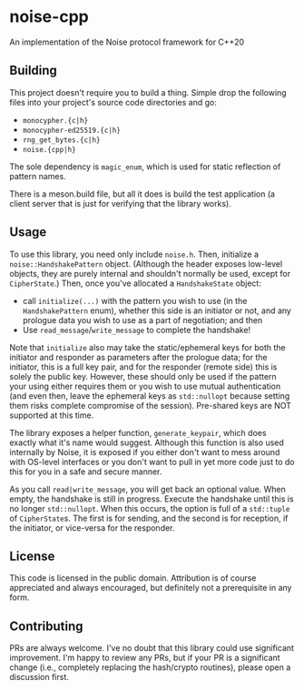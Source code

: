 # noise-cpp
An implementation of the Noise protocol framework for C++20

## Building
This project doesn't require you to build a thing. Simple drop the following files into your project's source code directories and go:

* `monocypher.{c|h}`
* `monocypher-ed25519.{c|h}`
* `rng_get_bytes.{c|h}`
* `noise.{cpp|h}`

The sole dependency is `magic_enum`, which is used for static reflection of pattern names.

There is a meson.build file, but all it does is build the test application (a client server that is just for verifying that the library works).

## Usage

To use this library, you need only include `noise.h`. Then, initialize a `noise::HandshakePattern` object. (Although the header exposes low-level objects, they are purely internal and shouldn't normally be used, except for `CipherState`.) Then, once you've allocated a `HandshakeState` object:

* call `initialize(...)` with the pattern you wish to use (in the `HandshakePattern` enum), whether this side is an initiator or not, and any prologue data you wish to use as a part of negotiation; and then
* Use `read_message`/`write_message` to complete the handshake!

Note that `initialize` also may take the static/ephemeral keys for both the initiator and responder as parameters after the prologue data; for the initiator, this is a full key pair, and for the responder (remote side) this is solely the public key. However, these should only be used if the pattern your using either requires them or you wish to use mutual authentication (and even then, leave the ephemeral keys as `std::nullopt` because setting them risks complete compromise of the session). Pre-shared keys are NOT supported at this time.

The library exposes a helper function, `generate_keypair`, which does exactly what it's name would suggest. Although this function is also used internally by Noise, it is exposed if you either don't want to mess around with OS-level interfaces or you don't want to pull in yet more code just to do this for you in a safe and secure manner.

As you call `read|write_message`, you will get back an optional value. When empty, the handshake is still in progress. Execute the handshake until this is no longer `std::nullopt`. When this occurs, the option is full of a `std::tuple` of `CipherState`s. The first is for sending, and the second is for reception, if the initiator, or vice-versa for the responder.

## License

This code is licensed in the public domain. Attribution is of course appreciated and always encouraged, but definitely not a prerequisite in any form.

## Contributing

PRs are always welcome. I've no doubt that this library could use significant improvement. I'm happy to review any PRs, but if your PR is a significant change (i.e., completely replacing the hash/crypto routines), please open a discussion first.

